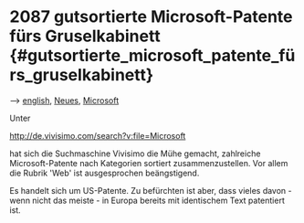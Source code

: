 # 2087 gutsortierte Microsoft-Patente fürs Gruselkabinett {#gutsortierte_microsoft_patente_fürs_gruselkabinett}

\--\> [ english](Microsoft040527En "wikilink"), [
Neues](SwpatcninoDe "wikilink"), [
Microsoft](SwpatmicrosoftEn "wikilink")

Unter

<http://de.vivisimo.com/search?v:file=Microsoft>

hat sich die Suchmaschine Vivisimo die Mühe gemacht, zahlreiche
Microsoft-Patente nach Kategorien sortiert zusammenzustellen. Vor allem
die Rubrik \'Web\' ist ausgesprochen beängstigend.

Es handelt sich um US-Patente. Zu befürchten ist aber, dass vieles
davon - wenn nicht das meiste - in Europa bereits mit identischem Text
patentiert ist.
